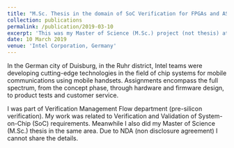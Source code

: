 ```yaml
---
title: "M.Sc. Thesis in the domain of SoC Verification for FPGAs and ASICS"
collection: publications
permalink: /publication/2019-03-10
excerpt: 'This was my Master of Science (M.Sc.) project (not thesis) at Institute for Theoretical Electrical Engineering and Microelectronics (ITEM), University of Bremen, Germany'
date: 10 March 2019
venue: 'Intel Corporation, Germany'
---
```


In the German city of Duisburg, in the Ruhr district, Intel teams were developing cutting-edge technologies in the field of chip systems for mobile communications using mobile handsets. Assignments encompass the full spectrum, from the concept phase, through hardware and firmware design, to product tests and customer service.

I was part of Verification Management Flow department (pre-silicon verification). My work was related to Verification and Validation of System-on-Chip (SoC) requirements. Meanwhile I also did my Master of Science (M.Sc.) thesis in the same area. Due to NDA (non disclosure agreement) I cannot share the details.
